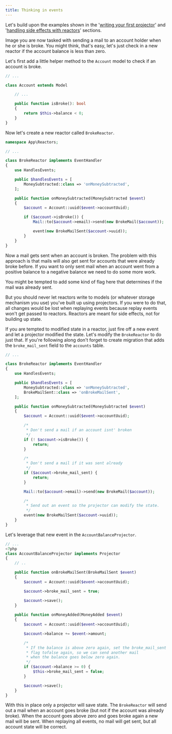 ```yaml
---
title: Thinking in events
---
```


Let's build upon the examples shown in the '[writing your first projector](/laravel-event-projector/v1/basic-usage/writing-your-first-projector)' and '[handling side effects with reactors](https://docs.spatie.be/laravel-event-projector/v1/basic-usage/handling-side-effects-using-reactors)' sections. 

Image you are now tasked with sending a mail to an account holder when he or she is broke. You might think, that's easy, let's just check in a new reactor if the account balance is less than zero.

Let's first add a little helper method to the `Account` model to check if an account is broke.

```php
// ...

class Account extends Model

    // ...

    public function isBroke(): bool
    {
        return $this->balance < 0;
    }
}
```

Now let's create a new reactor called `BrokeReactor`.

```php
namespace App\Reactors;

// ...

class BrokeReactor implements EventHandler
{
    use HandlesEvents;

    public $handlesEvents = [
        MoneySubtracted::class => 'onMoneySubtracted',
    ];

    public function onMoneySubtracted(MoneySubtracted $event)
    {
        $account = Account::uuid($event->accountUuid);

        if ($account->isBroke()) {
            Mail::to($account->email)->send(new BrokeMail($account));

            event(new BrokeMailSent($account->uuid));
        }
    }
}
```

Now a mail gets sent when an account is broken. The problem with this approach is that mails will also get sent for accounts that were already broke before. If you want to only sent mail when an account went from a positive balance to a negative balance we need to do some more work.

You might be tempted to add some kind of flag here that determines if the mail was already sent.

But you should never let reactors   write to models (or whatever storage mechanism you use) you've built up using projectors. If you were to do that, all changes would be lost when replaying events because replay events won't get passed to reactors. Reactors are meant for side effects, not for building up state.

If you are tempted to modified state in a reactor, just fire off a new event and let a projector modified the state. Let's modify the `BrokeReactor` to do just that. If you're following along don't forget to create migration that adds the `broke_mail_sent` field to the `accounts` table.

```php
// ...

class BrokeReactor implements EventHandler
{
    use HandlesEvents;

    public $handlesEvents = [
        MoneySubtracted::class => 'onMoneySubtracted',
        BrokeMailSent::class => 'onBrokeMailSent',
    ];

    public function onMoneySubtracted(MoneySubtracted $event)
    {
        $account = Account::uuid($event->accountUuid);

        /*
         * Don't send a mail if an account isnt' broken
         */
        if (! $account->isBroke()) {
            return;
        }

        /*
         * Don't send a mail if it was sent already
         */
        if ($account->broke_mail_sent) {
            return;
        }

        Mail::to($account->email)->send(new BrokeMail($account));

        /*
         * Send out an event so the projector can modify the state.
         */
        event(new BrokeMailSent($account->uuid));
    }
}
```

Let's leverage that new event in the `AccountBalanceProjector`. 

```php
// ...
<?php
class AccountBalanceProjector implements Projector
{
    // ..

    public function onBrokeMailSent(BrokeMailSent $event)
    {
        $account = Account::uuid($event->accountUuid);

        $account->broke_mail_sent = true;

        $account->save();
    }
    
    public function onMoneyAdded(MoneyAdded $event)
    {
        $account = Account::uuid($event->accountUuid);

        $account->balance += $event->amount;

        /*
         * If the balance is above zero again, set the broke_mail_sent
         * flag tofalse again, so we can send another mail
         * when the balance goes below zero again.
         */
        if ($account->balance >= 0) {
            $this->broke_mail_sent = false;
        }

        $account->save();
    }
}
```

With this in place only a projector will save state. The `BrokeReactor` will send out a mail when an account goes broke (but not if the account was already broke). When the account goes above zero and goes broke again a new mail will be sent.  When replaying all events, no mail will get sent, but all account state will be correct.
